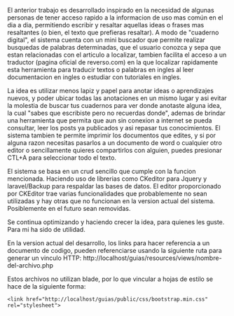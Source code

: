 El anterior trabajo es desarrollado inspirado en la necesidad de algunas personas de tener acceso rapido a la informacion de uso mas común en el dia a dia, permitiendo escribir y resaltar aquellas ideas o frases mas resaltantes (o bien, el texto que prefieras resaltar). A modo de "cuaderno digital", el sistema cuenta con un mini buscador que permite realizar busquedas de palabras determinadas, que el usuario conozca y sepa que estan relacionadas con el articulo a localizar, tambien facilita el acceso a un traductor (pagina oficial de reverso.com) en la que localizar rapidamente esta herramienta para traducir textos o palabras en ingles al leer documentacion en ingles o estudiar con tutoriales en ingles. 

La idea es utilizar menos lapiz y papel para anotar ideas o aprendizajes nuevos, y poder ubicar todas las anotaciones en un mismo lugar y asi evitar la molestia de buscar tus cuadernos para ver donde anotaste alguna idea, la cual "sabes que escribiste pero no recuerdas donde", ademas de brindar una herramienta que permita que aun sin conexion a internet se pueda consultar, leer los posts ya publicados y asi repasar tus conocimientos.
El sistema tambien te permite imprimir los documentos que edites, y si por alguna razon necesitas pasarlos a un documento de word o cualquier otro editor o sencillamente quieres compartirlos con alguien, puedes presionar CTL+A para seleccionar todo el texto.

El sistema se basa en un crud sencillo que cumple con la funcion mencionada. Haciendo uso de librerias como CKeditor para Jquery y laravel/Backup para respaldar las bases de datos.
El editor proporcionado por CKEditor trae varias funcionalidades que probablemente no sean utilizadas y hay otras que no funcionan en la version actual del sistema. Posiblemente en el futuro sean removidas.

Se continua optimizando y haciendo crecer la idea, para quienes les guste. Para mi ha sido de utilidad.

En la version actual del desarrollo, los links para hacer referencia a un documento de codigo, pueden referenciarse usando la siguiente ruta para generar un vinculo HTTP: 
http://localhost/guias/resources/views/nombre-del-archivo.php

Estos archivos no utilizan blade, por lo que vincular a hojas de estilo se hace de la siguiente forma:

    <link href="http://localhost/guias/public/css/bootstrap.min.css" rel="stylesheet">
